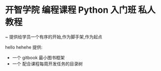 # 开智学院 编程课程 Python 入门班 私人教程
~ 提供给学员一个有序的开始,作为脚手架,作为起点

hello 
hehehe 
提供:

- 一个 gitbook 最小图书框架
- 一个 配合课程每周开发任务的目录树
